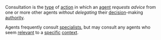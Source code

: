 Consultation is the [type](https://github.com/gcassel/Modular-Organization-Terminology/blob/master/terms/type.md) of [action](https://github.com/gcassel/Modular-Organization-Terminology/blob/master/terms/action.md) in which an [agent](https://github.com/gcassel/Modular-Organization-Terminology/blob/master/terms/agent.md) *requests* *advice* from one or more other agents *without* *delegating* their [decision](https://github.com/gcassel/Modular-Organization-Terminology/blob/master/terms/decision.md)-making [authority](https://github.com/gcassel/Modular-Organization-Terminology/blob/master/terms/authority.md).

Agents frequently consult [specialists](https://github.com/gcassel/Modular-Organization-Terminology/blob/master/terms/specialist.md), but may consult any agents who seem [relevant](https://github.com/gcassel/Modular-Organization-Terminology/blob/master/terms/relevance.md) to a [specific](https://github.com/gcassel/Modular-Organization-Terminology/blob/master/terms/specific.md) [context](https://github.com/gcassel/Modular-Organization-Terminology/blob/master/terms/context.md).
